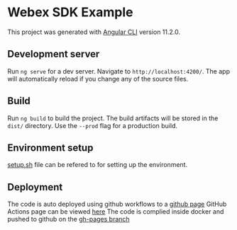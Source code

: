 # Webex SDK Example

This project was generated with [Angular CLI](https://github.com/angular/angular-cli) version 11.2.0.

## Development server

Run `ng serve` for a dev server. Navigate to `http://localhost:4200/`. The app will automatically reload if you change any of the source files.

## Build

Run `ng build` to build the project. The build artifacts will be stored in the `dist/` directory. Use the `--prod` flag for a production build.

## Environment setup 
[setup.sh](https://github.com/karsumit94/webex-sdk-example/blob/master/setup.sh) file can be refered to for setting up the environment. 

## Deployment

The code is auto deployed using github workflows to a [github page](https://karsumit94.github.io/webex-sdk-example/)
GitHub Actions page can be viewed [here](https://github.com/karsumit94/webex-sdk-example/actions)
The code is complied inside docker and pushed to github on the [gh-pages branch](https://github.com/karsumit94/webex-sdk-example/tree/gh-pages)

